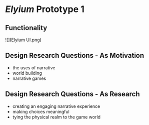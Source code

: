 # _Elyium_ Prototype 1

## Functionality

![](Elyium UI.png)

## Design Research Questions - As Motivation

- the uses of narrative
- world building
- narrative games

## Design Research Questions - As Research

- creating an engaging narrative experience
- making choices meaningful
- tying the physical realm to the game world